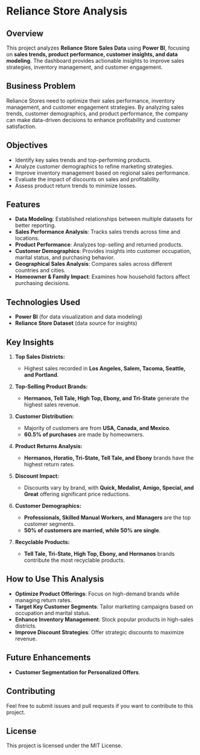 # Reliance Store Analysis

## Overview

This project analyzes **Reliance Store Sales Data** using **Power BI**, focusing on **sales trends, product performance, customer insights, and data modeling**. The dashboard provides actionable insights to improve sales strategies, inventory management, and customer engagement.

## Business Problem

Reliance Stores need to optimize their sales performance, inventory management, and customer engagement strategies. By analyzing sales trends, customer demographics, and product performance, the company can make data-driven decisions to enhance profitability and customer satisfaction.

## Objectives

- Identify key sales trends and top-performing products.
- Analyze customer demographics to refine marketing strategies.
- Improve inventory management based on regional sales performance.
- Evaluate the impact of discounts on sales and profitability.
- Assess product return trends to minimize losses.

## Features

- **Data Modeling**: Established relationships between multiple datasets for better reporting.
- **Sales Performance Analysis**: Tracks sales trends across time and locations.
- **Product Performance**: Analyzes top-selling and returned products.
- **Customer Demographics**: Provides insights into customer occupation, marital status, and purchasing behavior.
- **Geographical Sales Analysis**: Compares sales across different countries and cities.
- **Homeowner & Family Impact**: Examines how household factors affect purchasing decisions.

## Technologies Used

- **Power BI** (for data visualization and data modeling)
- **Reliance Store Dataset** (data source for insights)

## Key Insights

1. **Top Sales Districts:**
   - Highest sales recorded in **Los Angeles, Salem, Tacoma, Seattle, and Portland**.

2. **Top-Selling Product Brands:**
   - **Hermanos, Tell Tale, High Top, Ebony, and Tri-State** generate the highest sales revenue.

3. **Customer Distribution:**
   - Majority of customers are from **USA, Canada, and Mexico**.
   - **60.5% of purchases** are made by homeowners.

4. **Product Returns Analysis:**
   - **Hermanos, Horatio, Tri-State, Tell Tale, and Ebony** brands have the highest return rates.

5. **Discount Impact:**
   - Discounts vary by brand, with **Quick, Medalist, Amigo, Special, and Great** offering significant price reductions.

6. **Customer Demographics:**
   - **Professionals, Skilled Manual Workers, and Managers** are the top customer segments.
   - **50% of customers are married, while 50% are single**.

7. **Recyclable Products:**
   - **Tell Tale, Tri-State, High Top, Ebony, and Hermanos** brands contribute the most recyclable products.
   
## How to Use This Analysis

- **Optimize Product Offerings**: Focus on high-demand brands while managing return rates.
- **Target Key Customer Segments**: Tailor marketing campaigns based on occupation and marital status.
- **Enhance Inventory Management**: Stock popular products in high-sales districts.
- **Improve Discount Strategies**: Offer strategic discounts to maximize revenue.

## Future Enhancements

- **Customer Segmentation for Personalized Offers**.

## Contributing

Feel free to submit issues and pull requests if you want to contribute to this project.

## License

This project is licensed under the MIT License.

